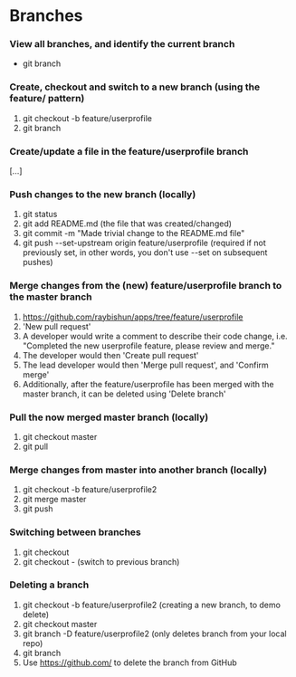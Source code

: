 # Branches

### View all branches, and identify the current branch
- git branch

### Create, checkout and switch to a new branch (using the feature/<featureName> pattern)
1. git checkout -b feature/userprofile
2. git branch

### Create/update a file in the feature/userprofile branch
[...]

### Push changes to the new branch (locally)
1. git status
2. git add README.md (the file that was created/changed)
3. git commit -m "Made trivial change to the README.md file"
4. git push --set-upstream origin feature/userprofile (required if not previously set, in other words, you don't use --set on subsequent pushes)

### Merge changes from the (new) feature/userprofile branch to the master branch
1. https://github.com/raybishun/apps/tree/feature/userprofile
2. 'New pull request'
3. A developer would write a comment to describe their code change, i.e. "Completed the new userprofile feature, please review and merge."
4. The developer would then 'Create pull request'
5. The lead developer would then 'Merge pull request', and 'Confirm merge'
6. Additionally, after the feature/userprofile has been merged with the master branch, it can be deleted using 'Delete branch'

### Pull the now merged master branch (locally)
1. git checkout master
2. git pull

### Merge changes from master into another branch (locally)
1. git checkout -b feature/userprofile2
2. git merge master
3. git push

### Switching between branches
1. git checkout <branch name>
2. git checkout - (switch to previous branch)

### Deleting a branch
1. git checkout -b feature/userprofile2 (creating a new branch, to demo delete)
2. git checkout master
3. git branch -D feature/userprofile2 (only deletes branch from your local repo)
4. git branch
5. Use https://github.com/ to delete the branch from GitHub